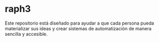 # raph3
Este repositorio está diseñado para ayudar a que cada persona pueda materializar sus ideas y crear sistemas de automatización de manera sencilla y accesible.
